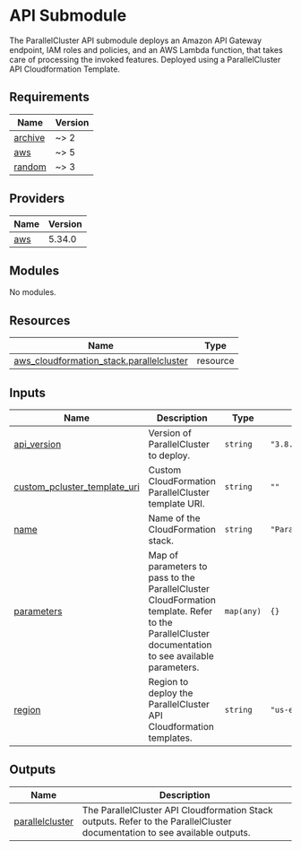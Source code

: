 <!-- BEGIN_TF_DOCS -->
 # API Submodule
 The ParallelCluster API submodule deploys an Amazon API Gateway endpoint, IAM roles and policies,
 and an AWS Lambda function, that takes care of processing the invoked features.
 Deployed using a ParallelCluster API Cloudformation Template.

## Requirements

| Name | Version |
|------|---------|
| <a name="requirement_archive"></a> [archive](#requirement\_archive) | ~> 2 |
| <a name="requirement_aws"></a> [aws](#requirement\_aws) | ~> 5 |
| <a name="requirement_random"></a> [random](#requirement\_random) | ~> 3 |

## Providers

| Name | Version |
|------|---------|
| <a name="provider_aws"></a> [aws](#provider\_aws) | 5.34.0 |

## Modules

No modules.

## Resources

| Name | Type |
|------|------|
| [aws_cloudformation_stack.parallelcluster](https://registry.terraform.io/providers/hashicorp/aws/latest/docs/resources/cloudformation_stack) | resource |

## Inputs

| Name | Description | Type | Default | Required |
|------|-------------|------|---------|:--------:|
| <a name="input_api_version"></a> [api\_version](#input\_api\_version) | Version of ParallelCluster to deploy. | `string` | `"3.8.0"` | no |
| <a name="input_custom_pcluster_template_uri"></a> [custom\_pcluster\_template\_uri](#input\_custom\_pcluster\_template\_uri) | Custom CloudFormation ParallelCluster template URI. | `string` | `""` | no |
| <a name="input_name"></a> [name](#input\_name) | Name of the CloudFormation stack. | `string` | `"ParallelCluster"` | no |
| <a name="input_parameters"></a> [parameters](#input\_parameters) | Map of parameters to pass to the ParallelCluster CloudFormation template. Refer to the ParallelCluster documentation to see available parameters. | `map(any)` | `{}` | no |
| <a name="input_region"></a> [region](#input\_region) | Region to deploy the ParallelCluster API Cloudformation templates. | `string` | `"us-east-1"` | no |

## Outputs

| Name | Description |
|------|-------------|
| <a name="output_parallelcluster"></a> [parallelcluster](#output\_parallelcluster) | The ParallelCluster API Cloudformation Stack outputs. Refer to the ParallelCluster documentation to see available outputs. |
<!-- END_TF_DOCS -->
